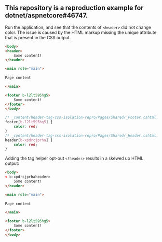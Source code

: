 ﻿## This repository is a reproduction example for dotnet/aspnetcore#46747.

Run the application, and see that the contents of `<header>` did not change color.
The issue is caused by the HTML markup missing the unique attribute that is present
in the CSS output.

```html
<body>
<header>
    Some content!
</header>

<main role="main">
    
Page content

</main>

<footer b-l2lt595hg5>
    Some content!
</footer>
</body>
```

```css
/* _content/header-tag-css-isolation-repro/Pages/Shared/_Footer.cshtml.rz.scp.css */
footer[b-l2lt595hg5] {
    color: red;
}
/* _content/header-tag-css-isolation-repro/Pages/Shared/_Header.cshtml.rz.scp.css */
header[b-xpdrcjprha] {
    color: red;
}
```

Adding the tag helper opt-out `<!header>` results in a skewed up HTML output:
```html
<body>
< b-xpdrcjprhaheader>
    Some content!
</header>

<main role="main">
    
Page content

</main>

<footer b-l2lt595hg5>
    Some content!
</footer>
</body>
```